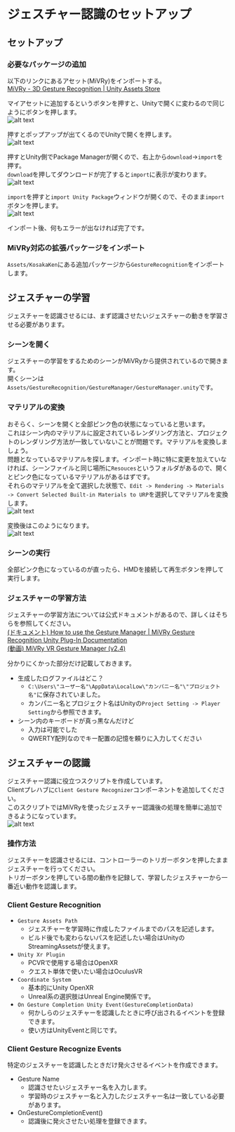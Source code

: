 # ジェスチャー認識のセットアップ

## セットアップ

### 必要なパッケージの追加

以下のリンクにあるアセット(MiVRy)をインポートする。  
[MiVRy - 3D Gesture Recognition | Unity Assets Store](https://assetstore.unity.com/packages/add-ons/mivry-3d-gesture-recognition-143176?locale=ja-JP&srsltid=AfmBOop8qW-DW5R1TFjBC5vBOpcWDbfO_yJSIHxijNZTGShOkk-2JUD5)  

マイアセットに追加するというボタンを押すと、Unityで開くに変わるので同じようにボタンを押します。  
![alt text](image-14.png)

押すとポップアップが出てくるのでUnityで開くを押します。  
![alt text](image-16.png)  

押すとUnity側でPackage Managerが開くので、右上から`download`→`import`を押す。  
 `download`を押してダウンロードが完了すると`import`に表示が変わります。
![alt text](image-17.png)

`import`を押すと`import Unity Package`ウィンドウが開くので、そのまま`import`ボタンを押します。  
![alt text](image-19.png)

インポート後、何もエラーが出なければ完了です。

### MiVRy対応の拡張パッケージをインポート

`Assets/KosakaKen`にある追加パッケージから`GestureRecognition`をインポートします。

## ジェスチャーの学習

ジェスチャーを認識させるには、まず認識させたいジェスチャーの動きを学習させる必要があります。  

### シーンを開く

ジェスチャーの学習をするためのシーンがMiVRyから提供されているので開きます。  
開くシーンは`Assets/GestureRecognition/GestureManager/GestureManager.unity`です。  

### マテリアルの変換

おそらく、シーンを開くと全部ピンク色の状態になっていると思います。  
これはシーン内のマテリアルに設定されているレンダリング方法と、プロジェクトのレンダリング方法が一致していないことが問題です。マテリアルを変換しましょう。  
問題となっているマテリアルを探します。インポート時に特に変更を加えていなければ、シーンファイルと同じ場所に`Resouces`というフォルダがあるので、開くとピンク色になっているマテリアルがあるはずです。  
それらのマテリアルを全て選択した状態で、`Edit -> Rendering -> Materials -> Convert Selected Built-in Materials to URP`を選択してマテリアルを変換します。  
![alt text](image-20.png)  

変換後はこのようになります。  
![alt text](image-21.png)

### シーンの実行

全部ピンク色になっているのが直ったら、HMDを接続して再生ボタンを押して実行します。  

### ジェスチャーの学習方法

ジェスチャーの学習方法については公式ドキュメントがあるので、詳しくはそちらを参照してください。  
[(ドキュメント) How to use the Gesture Manager | MiVRy Gesture Recognition Unity Plug-In Documentation](https://www.marui-plugin.com/documentation-mivry-unity/#gesturemanager)  
[(動画) MiVRy VR Gesture Manager (v2.4)](https://www.youtube.com/watch?v=xyqeacqpES8)

分かりにくかった部分だけ記載しておきます。

- 生成したログファイルはどこ？
  - `C:\Users\"ユーザー名"\AppData\LocalLow\"カンパニー名"\"プロジェクト名"`に保存されていました。
  - カンパニー名とプロジェクト名はUnityの`Project Setting -> Player Setting`から参照できます。
- シーン内のキーボードが真っ黒なんだけど
  - 入力は可能でした
  - QWERTY配列なのでキー配置の記憶を頼りに入力してください

## ジェスチャーの認識

ジェスチャー認識に役立つスクリプトを作成しています。  
Clientプレハブに`Client Gesture Recognizer`コンポーネントを追加してください。  
このスクリプトではMiVRyを使ったジェスチャー認識後の処理を簡単に追加できるようになっています。  
![alt text](image-22.png)

### 操作方法
ジェスチャーを認識させるには、コントローラーのトリガーボタンを押したままジェスチャーを行ってください。  
トリガーボタンを押している間の動作を記録して、学習したジェスチャーから一番近い動作を認識します。

### Client Gesture Recognition

- `Gesture Assets Path`
  - ジェスチャーを学習時に作成したファイルまでのパスを記述します。
  - ビルド後でも変わらないパスを記述したい場合はUnityのStreamingAssetsが使えます。
- `Unity Xr Plugin`
  - PCVRで使用する場合はOpenXR
  - クエスト単体で使いたい場合はOculusVR
- `Coordinate System`
  - 基本的にUnity OpenXR
  - Unreal系の選択肢はUnreal Engine関係です。
- `On Gesture Completion Unity Event(GestureCompletionData)`
  - 何かしらのジェスチャーを認識したときに呼び出されるイベントを登録できます。
  - 使い方はUnityEventと同じです。

### Client Gesture Recognize Events

特定のジェスチャーを認識したときだけ発火させるイベントを作成できます。

- Gesture Name
  - 認識させたいジェスチャー名を入力します。
  - 学習時のジェスチャー名と入力したジェスチャー名は一致している必要があります。
- OnGestureCompletionEvent()
  - 認識後に発火させたい処理を登録できます。